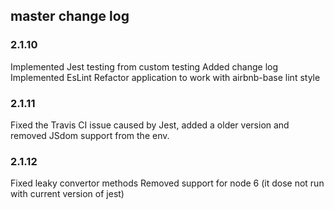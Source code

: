 ## master change log

### 2.1.10
Implemented Jest testing from custom testing
Added change log
Implemented EsLint
Refactor application to work with airbnb-base lint style

### 2.1.11
Fixed the Travis CI issue caused by Jest, added a older version and removed JSdom support from the env.

### 2.1.12
Fixed leaky convertor methods
Removed support for node 6 (it dose not run with current version of jest)

